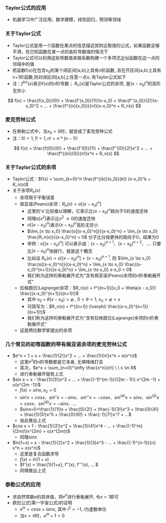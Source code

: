 ### Taylor公式的应用

- 机器学习中广泛应用，数学建模，线性回归，预测等领域

### 关于Taylor公式

- Taylor公式是用一个函数在某点的信息描述其附近取值的公式，如果函数足够平滑，在已知函数在某一点的各阶导数值的情况下
- Taylor公式可以利用这些导数值来做系数构建一个多项式近似函数在这一点的邻域中的值
- 若函数f(x)在包含$x_0$的某个闭区间[a,b]上具有n阶函数, 且在开区间(a,b)上具有n+1阶函数,则对闭区间[a,b]上任意一点x, 有Taylor公式如下
- 注：$f^{(n)}(x)$表示f(x)的n阶导数； $R_n(x)$是Taylor公式的余项, 是$(x-x_0)^n$的高阶无穷小

$$
f(x) = \frac{f(x_0)}{0!} + \frac{f'(x_0)}{1!}(x-x_0) + \frac{f''(x_0)}{2!}(x-x_0)^2 + ... + \frac{f^{(n)(x_0)}}{n!}(x-x_0)^n + R_n(x)
$$

### 麦克劳林公式

- 在泰勒公式中，当$x_0 = 0$时，就变成了麦克劳林公式
- 注：$0! = 1, 1! = 1, n! = n*(n-1)!$

$$
f(x) = \frac{f(0)}{0!} + \frac{f'(0)}{1!} + \frac{f''(0)}{2!}x^2 + ... + \frac{f^{(n)}(0)}{n!}x^n + R_n(x)
$$

### 关于Taylor公式的余项

- Taylor公式：$f(x) = \sum_{k=0}^n \frac{f^{(k)}(x_0)}{k!} (x-x_0)^k + R_n(x)$
- 关于余项$R_n(x)$
    * 余项用于平衡误差
    * 佩亚诺(Peano)余项：$R_n(x) = o[(x-x_0)^n]$
        * 这里的'o'比较难以理解，它表示比$(x-x_0)^n$趋向于0的速度还快
        * 同理$o[x^2]$表示比$x^2 \to 0$的速度还快
        * $o[(x-x_0)^n]$表示$(x-x_0)^n$高阶无穷小
        * $\lim_{x \to x_0} \frac{o[(x-x_0)^n]}{(x-x_0)^n} = \lim_{x \to x_0} \frac{R_n(x)}{(x-x_0)^n} = 0$ 分子比分母更快的趋向于0，结果为0
        * 举例：$o[(x-x_0)^n]$ 可以表示成：$(x-x_0)^{n+1}、(x-x_0)^{n+2}、....$ 只要比$(x-x_0)^n$快就行，就是这个概念
        * 比如设 $R_n(x) = o[(x-x_0)^n] = (x-x_0)^{n+1}$, 则 $\lim_{x \to x_0} \frac{o[(x-x_0)^n]}{(x-x_0)^n} = \lim_{x \to x_0} \frac{(x-x_0)^{n+1}}{(x-x_0)^n} = \lim_{x \to x_0} x-x_0 = 0$
        * 我们称为这样的泰勒展开式为"含有佩亚诺(Peano)余项的n阶泰勒展开式"
    * 拉格朗日(Lagrange)余项：$R_n(x) = f^{(n+1)}[x_0 + \theta(x - x_0)] \frac{(x-x_0)^{n+1}}{(n+1)!}$
        * 其中 $x_0 + \theta(x - x_0) = \varphi$ , $0 < \theta < 1$, $x_0 < \varphi < x$
        * 可简写为：$R_n(x) = f^{(n+1)} (\varphi) \frac{(x-x_0)^{n+1}}{(n+1)!}$
        * 我们称为这样的泰勒展开式为"含有拉格朗日(Lagrange)余项的n阶泰勒展开式"
    * 这是两位数学家提出的余项

### 几个常见的初等函数的带有佩亚诺余项的麦克劳林公式

- $e^x = 1 + x + \frac{1}{2!}x^2 + ... + \frac{1}{n!}x^n + o(x^n)$
    * 这里$e^x$的n阶导数都是它本身, 无惧降维打击
    * 其次，$e^x = \sum_{n=0}^\infty \frac{x^n}{n!} \ \ x \in R$
    * 进行泰勒展开就有上式
- $sin x = x - \frac{1}{3!}x^3 + ... + \frac{(-1)^{m-1}}{(2m - 1)!} x^{2m -1} + o(x^{2m -1})$
    * $f(x) = sin x, x_0 = 0$
    * $sin'x=cosx、sin''x=-sinx、sin'''x=-cosx、sin^{(4)}x = sinx、sin^{(5)}x = cosx、sin^{(6)}x = -sin x、...$
    * $sinx=0+\frac{1}{1!}x + \frac{0}{2!} + \frac{-1}{3!}x^3 + \frac{0}{4!} + \frac{1}{5!}x^5 + \frac{0}{6!} + \frac{-1}{7!}x^7 + ...$
    * 由此推出上式
- $cos x = 1 - \frac{1}{2!}x^2 + \frac{1}{4!}x^4 - ... + \frac{(-1)^m}{(2m)!}x^{2m} + o(x^{2m})$
    * 同理$sin x$
- $ln(1+x) = x - \frac{1}{2}x^2 + \frac{1}{3}x^3 - ... + \frac{(-1)^{n-1}}{n} x^n + o(x^n)$
    * 这里是复合函数求导
    * $f(x) = ln(1+x)$
    * $f'(x) = \frac{1}{1+x}, f''(x), f'''(x), ....$
    * 同理推出上式

### 泰勒公式的应用

- 求自然常数e的具体值，将$e^x$进行泰勒展开, 令$x=1$即可
- 欧拉公式(第一宇宙公式)的证明
    * $e^{ix} = cos x + isinx$, 其中 $i^2 = -1$, $i$为虚数单位
    * 当$x=\pi$时，$e^{i \pi} + 1 = 0$